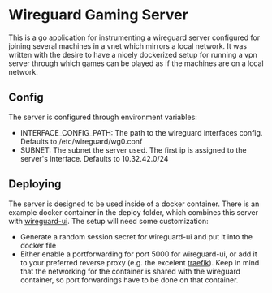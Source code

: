 # Wireguard Gaming Server
This is a go application for instrumenting a wireguard server configured for joining several
machines in a vnet which mirrors a local network. It was written with the desire to have
a nicely dockerized setup for running a vpn server through which games can be played as if the
machines are on a local network.

## Config
The server is configured through environment variables:
 - INTERFACE_CONFIG_PATH: The path to the wireguard interfaces config. Defaults to /etc/wireguard/wg0.conf
 - SUBNET: The subnet the server used. The first ip is assigned to the server's interface. Defaults to 10.32.42.0/24


 ## Deploying
 The server is designed to be used inside of a docker container. There is an example docker container in the
 deploy folder, which combines this server with [wireguard-ui](https://github.com/ngoduykhanh/wireguard-ui/).
 The setup will need some customization:
  - Generate a random session secret for wireguard-ui and put it into the docker file
  - Either enable a portforwarding for port 5000 for wireguard-ui, or add it to your preferred reverse proxy (e.g. the excelent [traefik](https://traefik.io/traefik/)). Keep in mind that the networking for the container is shared with the wireguard container, so port forwardings have to be done on that container.
